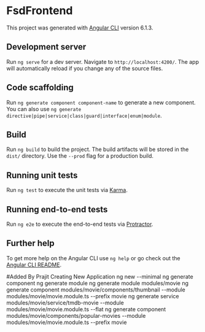# FsdFrontend

This project was generated with [Angular CLI](https://github.com/angular/angular-cli) version 6.1.3.

## Development server

Run `ng serve` for a dev server. Navigate to `http://localhost:4200/`. The app will automatically reload if you change any of the source files.

## Code scaffolding

Run `ng generate component component-name` to generate a new component. You can also use `ng generate directive|pipe|service|class|guard|interface|enum|module`.

## Build

Run `ng build` to build the project. The build artifacts will be stored in the `dist/` directory. Use the `--prod` flag for a production build.

## Running unit tests

Run `ng test` to execute the unit tests via [Karma](https://karma-runner.github.io).

## Running end-to-end tests

Run `ng e2e` to execute the end-to-end tests via [Protractor](http://www.protractortest.org/).

## Further help

To get more help on the Angular CLI use `ng help` or go check out the [Angular CLI README](https://github.com/angular/angular-cli/blob/master/README.md).


#Added By Prajit
Creating New Application ng new <application-name> --minimal
ng generate component <component-name>
ng generate module <module-name>
ng generate module modules/movie
ng generate component modules/movie/components/thumbnail --module modules/movie/movie.module.ts --prefix movie
ng generate service modules/movie/service/tmdb-movie --module modules/movie/movie.module.ts --flat
ng generate component modules/movie/components/popular-movies --module modules/movie/movie.module.ts --prefix movie
